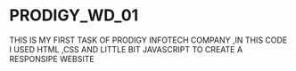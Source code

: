 # PRODIGY_WD_01
THIS IS MY FIRST TASK OF PRODIGY INFOTECH COMPANY ,IN THIS CODE I USED HTML ,CSS AND LITTLE BIT JAVASCRIPT TO CREATE A RESPONSIPE WEBSITE
